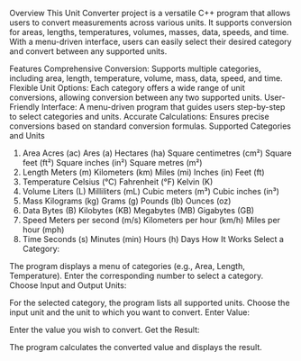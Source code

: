 Overview
This Unit Converter project is a versatile C++ program that allows users to convert measurements across various units. It supports conversion for areas, lengths, temperatures, volumes, masses, data, speeds, and time. With a menu-driven interface, users can easily select their desired category and convert between any supported units.

Features
Comprehensive Conversion: Supports multiple categories, including area, length, temperature, volume, mass, data, speed, and time.
Flexible Unit Options: Each category offers a wide range of unit conversions, allowing conversion between any two supported units.
User-Friendly Interface: A menu-driven program that guides users step-by-step to select categories and units.
Accurate Calculations: Ensures precise conversions based on standard conversion formulas.
Supported Categories and Units
1. Area
Acres (ac)
Ares (a)
Hectares (ha)
Square centimetres (cm²)
Square feet (ft²)
Square inches (in²)
Square metres (m²)
2. Length
Meters (m)
Kilometers (km)
Miles (mi)
Inches (in)
Feet (ft)
3. Temperature
Celsius (°C)
Fahrenheit (°F)
Kelvin (K)
4. Volume
Liters (L)
Milliliters (mL)
Cubic meters (m³)
Cubic inches (in³)
5. Mass
Kilograms (kg)
Grams (g)
Pounds (lb)
Ounces (oz)
6. Data
Bytes (B)
Kilobytes (KB)
Megabytes (MB)
Gigabytes (GB)
7. Speed
Meters per second (m/s)
Kilometers per hour (km/h)
Miles per hour (mph)
8. Time
Seconds (s)
Minutes (min)
Hours (h)
Days
How It Works
Select a Category:

The program displays a menu of categories (e.g., Area, Length, Temperature).
Enter the corresponding number to select a category.
Choose Input and Output Units:

For the selected category, the program lists all supported units.
Choose the input unit and the unit to which you want to convert.
Enter Value:

Enter the value you wish to convert.
Get the Result:

The program calculates the converted value and displays the result.
